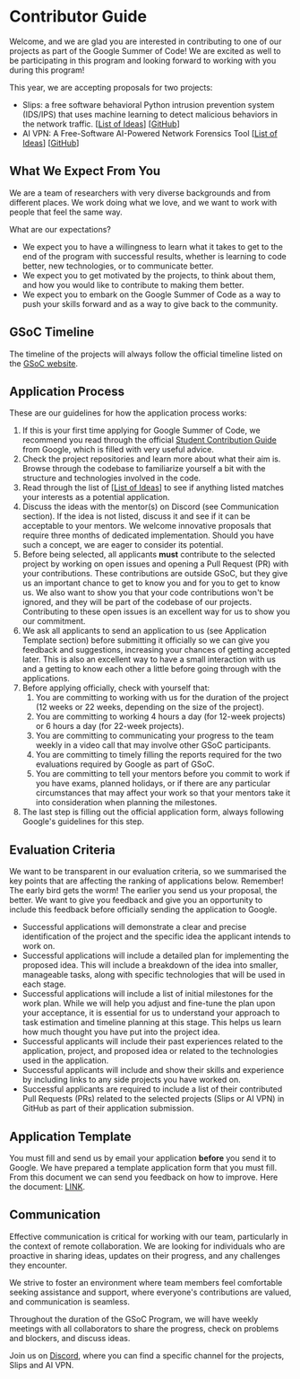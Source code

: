 # Contributor Guide
Welcome, and we are glad you are interested in contributing to one of our projects as part of the Google Summer of Code! We are excited as well to be participating in this program and looking forward to working with you during this program! 

This year, we are accepting proposals for two projects:
- Slips: a free software behavioral Python intrusion prevention system (IDS/IPS) that uses machine learning to detect malicious behaviors in the network traffic. [[List of Ideas](list_of_ideas.md)] [[GitHub](https://github.com/stratosphereips/StratosphereLinuxIPS)]
- AI VPN: A Free-Software AI-Powered Network Forensics Tool [[List of Ideas](list_of_ideas.md)] [[GitHub](https://github.com/stratosphereips/AIVPN)]

## What We Expect From You
We are a team of researchers with very diverse backgrounds and from different places. We work doing what we love, and we want to work with people that feel the same way.

What are our expectations?
- We expect you to have a willingness to learn what it takes to get to the end of the program with successful results, whether is learning to code better, new technologies, or to communicate better.
- We expect you to get motivated by the projects, to think about them, and how you would like to contribute to making them better.
- We expect you to embark on the Google Summer of Code as a way to push your skills forward and as a way to give back to the community.

## GSoC Timeline
The timeline of the projects will always follow the official timeline listed on the [GSoC website](https://developers.google.com/open-source/gsoc/timeline).

## Application Process
These are our guidelines for how the application process works:
1. If this is your first time applying for Google Summer of Code, we recommend you read through the official [Student Contribution Guide](https://google.github.io/gsocguides/student/) from Google, which is filled with very useful advice.
2. Check the project repositories and learn more about what their aim is. Browse through the codebase to familiarize yourself a bit with the structure and technologies involved in the code.
3. Read through the list of [[List of Ideas](list_of_ideas.md)] to see if anything listed matches your interests as a potential application.
4. Discuss the ideas with the mentor(s) on Discord (see Communication section). If the idea is not listed, discuss it and see if it can be acceptable to your mentors. We welcome innovative proposals that require three months of dedicated implementation. Should you have such a concept, we are eager to consider its potential.
5. Before being selected, all applicants **must** contribute to the selected project by working on open issues and opening a Pull Request (PR) with your contributions. These contributions are outside GSoC, but they give us an important chance to get to know you and for you to get to know us. We also want to show you that your code contributions won't be ignored, and they will be part of the codebase of our projects. Contributing to these open issues is an excellent way for us to show you our commitment.
6. We ask all applicants to send an application to us (see Application Template section) before submitting it officially so we can give you feedback and suggestions, increasing your chances of getting accepted later. This is also an excellent way to have a small interaction with us and a getting to know each other a little before going through with the applications.
7. Before applying officially, check with yourself that:
    1. You are committing to working with us for the duration of the project (12 weeks or 22 weeks, depending on the size of the project). 
    2. You are committing to working 4 hours a day (for 12-week projects) or 6 hours a day (for 22-week projects).
    3. You are committing to communicating your progress to the team weekly in a video call that may involve other GSoC participants.
    4. You are committing to timely filling the reports required for the two evaluations required by Google as part of GSoC.
    5. You are committing to tell your mentors before you commit to work if you have exams, planned holidays, or if there are any particular circumstances that may affect your work so that your mentors take it into consideration when planning the milestones.
8. The last step is filling out the official application form, always following Google's guidelines for this step.

## Evaluation Criteria
We want to be transparent in our evaluation criteria, so we summarised the key points that are affecting the ranking of applications below. Remember! The early bird gets the worm! The earlier you send us your proposal, the better. We want to give you feedback and give you an opportunity to include this feedback before officially sending the application to Google. 

- Successful applications will demonstrate a clear and precise identification of the project and the specific idea the applicant intends to work on.
- Successful applications will include a detailed plan for implementing the proposed idea. This will include a breakdown of the idea into smaller, manageable tasks, along with specific technologies that will be used in each stage.
- Successful applications will include a list of initial milestones for the work plan. While we will help you adjust and fine-tune the plan upon your acceptance, it is essential for us to understand your approach to task estimation and timeline planning at this stage. This helps us learn how much thought you have put into the project idea.
- Successful applicants will include their past experiences related to the application, project, and proposed idea or related to the technologies used in the application.
- Successful applicants will include and show their skills and experience by including links to any side projects you have worked on. 
- Successful applicants are required to include a list of their contributed Pull Requests (PRs) related to the selected projects (Slips or AI VPN) in GitHub as part of their application submission.

## Application Template
You must fill and send us by email your application **before** you send it to Google. We have prepared a template application form that you must fill. From this document we can send you feedback on how to improve. Here the document: [LINK](https://docs.google.com/document/d/1Of6MLopWvHBU4Snl04bddEPA1FAUEcfGKbxCySBU9Rw/edit).

## Communication
Effective communication is critical for working with our team, particularly in the context of remote collaboration. We are looking for individuals who are proactive in sharing ideas, updates on their progress, and any challenges they encounter. 

We strive to foster an environment where team members feel comfortable seeking assistance and support, where everyone's contributions are valued, and communication is seamless.

Throughout the duration of the GSoC Program, we will have weekly meetings with all collaborators to share the progress, check on problems and blockers, and discuss ideas.

Join us on [Discord](https://discord.gg/zu5HwMFy5C), where you can find a specific channel for the projects, Slips and AI VPN.

